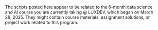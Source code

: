 The scripts posted here appear to be related to the 6-month data science and AI course you are currently taking @ LUXDEV, which began on March 28, 2025. They might contain course materials, assignment solutions, or project work related to this program.
